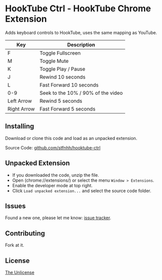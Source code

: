 HookTube Ctrl - HookTube Chrome Extension
==========

Adds keyboard controls to HookTube, uses the same mapping as YouTube.

| Key | Description |
| --- | --- |
| F | Toggle Fullscreen |
| M | Toggle Mute |
| K | Toggle Play / Pause |
| J | Rewind 10 seconds |
| L | Fast Forward 10 seconds |
| 0-9 | Seek to the 10% / 90% of the video |
| Left Arrow | Rewind 5 seconds |
| Right Arrow | Fast Forward 5 seconds |


Installing
-----

Download or clone this code and load as an unpacked extension.

Source Code: [github.com/stfnhh/hooktube-ctrl](http://github.com/stfnhh/hooktube-ctrl)


Unpacked Extension
-----

- If you downloaded the code, unzip the file.
- Open (chrome://extensions/) or select the menu `Window > Extensions`.
- Enable the developer mode at top right.
- Click `Load unpacked extension...` and select the source code folder.


Issues
-----

Found a new one, please let me know: [issue tracker](http://github.com/stfnhh/hooktube-ctrl/issues).


Contributing
-----

Fork at it.


License
-----

[The Unlicense](https://unlicense.org/)
